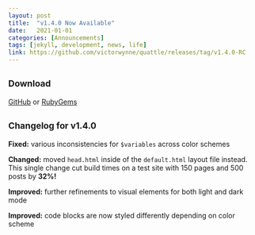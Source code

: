 ```yaml
---
layout: post
title:  "v1.4.0 Now Available"
date:   2021-01-01
categories: [Announcements]
tags: [jekyll, development, news, life]
link: https://github.com/victorwynne/quattle/releases/tag/v1.4.0-RC
---
```


## <small>Download</small>
[GitHub](https://github.com/victorwynne/quattle/releases) or [RubyGems](https://rubygems.org/gems/quattle)<br>

## <small>Changelog for v1.4.0</small>

**Fixed:** various inconsistencies for `$variables` across color schemes

**Changed:** moved `head.html` inside of the `default.html` layout file instead. This single change cut build times on a test site with 150 pages and 500 posts by **32%!**

**Improved:** further refinements to visual elements for both light and dark mode

**Improved:** code blocks are now styled differently depending on color scheme
